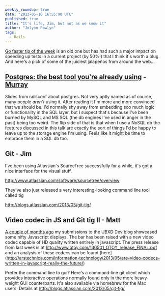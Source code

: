```yaml
---
weekly_roundup: true
date: "2013-05-10 16:55:00 UTC"
published: true
title: "It's life, Jim, but not as we know it"
author: "Jolyon Pawlyn"
tags:
  - Rails
---
```


[Go faster tip of the week](http://ariejan.net/2011/09/24/rspec-speed-up-by-tweaking-ruby-garbage-collection/) is an old one but has had such a major impact on speeding up tests in a current project (by 50%!) that I think it's worth a plug. And here's a pick of some of the juiciest jalapeños from around the web...

## [Postgres: the best tool you're already using](http://adamsanderson.github.io/railsconf_2013/)  - [Murray](/people#murray-steele)

Slides from railsconf about postgres.  Not very aptly named as of course, many people *aren't* using it.  After reading it I'm more and more convinced that we should be.  I'd normally shy away from embedding soo much logic or functionality in the SQL layer, but I suspect that's because I've been burned by MySQL and MS SQL (the db engines I've used in anger in the past) being too weird.  The flip side of that is that when I use a NoSQL db the features discussed in this talk are exactly the sort of things I'd be happy to leave up to the storage engine I'm using.  Feels like it might be time to embrace them in a SQL db too.

## Git   - Jim

I've been using Atlassian's SourceTree successfully for a while, it's got a nice interface for the visual stuff.

http://www.atlassian.com/software/sourcetree/overview

They've also just released a very interesting-looking command line tool called tig

http://blogs.atlassian.com/2013/05/git-tig/

## Video codec in JS and Git tig II - Matt

[A couple of months ago](/blog/improve-your-week-with-this-1-weird-old-tip) my submissions to the UBXD Dev blog showcased some nifty Javascript displays. The bar has been raised with a new video codec capable of HD quality written entirely in javascript.  The press release from last week is at http://www.otoy.com/130501_OTOY_release_FINAL.pdf and an analysis of these codecs can be found [here] (http://arstechnica.com/information-technology/2013/05/are-video-codecs-written-in-javascript-really-the-future/)

Prefer the command line to gui? Here's a command-line git client which provides interactive operations normally found only in the more heavy-weight GUI counterparts. It's also available via homebrew for the Mac users. Details at http://blogs.atlassian.com/2013/05/git-tig/
